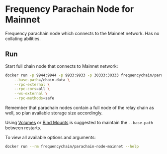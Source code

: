 # Frequency Parachain Node for Mainnet

Frequency parachain node which connects to the Mainnet network.
Has no collating abilities.

## Run

Start full chain node that connects to Mainnet network:

```sh
docker run -p 9944:9944 -p 9933:9933 -p 30333:30333 frequencychain/parachain-node-mainnet \
    --base-path=/chain-data \
    --rpc-external \
    --rpc-cors=all \
    --ws-external \
    --rpc-methods=safe
```

Remember that parachain nodes contain a full node of the relay chain as well, so plan available storage size accordingly.

Using [Volumes](https://docs.docker.com/storage/volumes/) or [Bind Mounts](https://docs.docker.com/storage/bind-mounts/) is suggested to maintain the `--base-path` between restarts.

To view all available options and arguments:

```sh
docker run --rm frequencychain/parachain-node-mainnet --help
```
